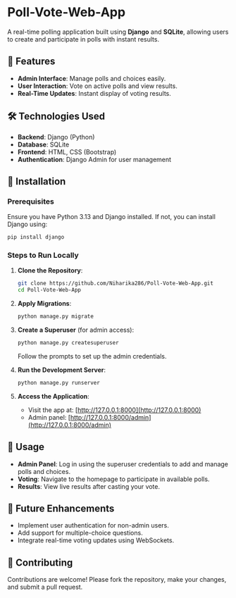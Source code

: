 # Poll-Vote-Web-App

A real-time polling application built using **Django** and **SQLite**, allowing users to create and participate in polls with instant results.

## 📌 Features

* **Admin Interface**: Manage polls and choices easily.
* **User Interaction**: Vote on active polls and view results.
* **Real-Time Updates**: Instant display of voting results.

## 🛠️ Technologies Used

* **Backend**: Django (Python)
* **Database**: SQLite
* **Frontend**: HTML, CSS (Bootstrap)
* **Authentication**: Django Admin for user management

## 🚀 Installation

### Prerequisites

Ensure you have Python 3.13 and Django installed. If not, you can install Django using:

```bash
pip install django
```

### Steps to Run Locally

1. **Clone the Repository**:

   ```bash
   git clone https://github.com/Niharika286/Poll-Vote-Web-App.git
   cd Poll-Vote-Web-App
   ```

2. **Apply Migrations**:

   ```bash
   python manage.py migrate
   ```

3. **Create a Superuser** (for admin access):

   ```bash
   python manage.py createsuperuser
   ```

   Follow the prompts to set up the admin credentials.

4. **Run the Development Server**:

   ```bash
   python manage.py runserver
   ```

5. **Access the Application**:

   * Visit the app at: [http://127.0.0.1:8000](http://127.0.0.1:8000)
   * Admin panel: [http://127.0.0.1:8000/admin](http://127.0.0.1:8000/admin)

## 🧪 Usage

* **Admin Panel**: Log in using the superuser credentials to add and manage polls and choices.
* **Voting**: Navigate to the homepage to participate in available polls.
* **Results**: View live results after casting your vote.

## 🧩 Future Enhancements

* Implement user authentication for non-admin users.
* Add support for multiple-choice questions.
* Integrate real-time voting updates using WebSockets.

## 🤝 Contributing

Contributions are welcome! Please fork the repository, make your changes, and submit a pull request.

